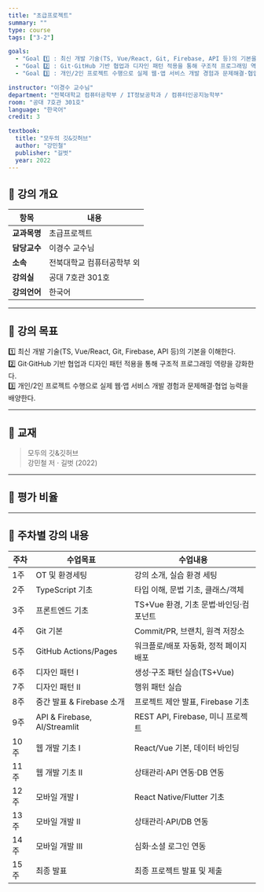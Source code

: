 ```yaml
---
title: "초급프로젝트"
summary: ""
type: course
tags: ["3-2"]

goals:
  - "Goal 1️⃣ : 최신 개발 기술(TS, Vue/React, Git, Firebase, API 등)의 기본을 이해한다."
  - "Goal 2️⃣ : Git·GitHub 기반 협업과 디자인 패턴 적용을 통해 구조적 프로그래밍 역량을 강화한다."
  - "Goal 3️⃣ : 개인/2인 프로젝트 수행으로 실제 웹·앱 서비스 개발 경험과 문제해결·협업 능력을 배양한다."

instructor: "이경수 교수님"
department: "전북대학교 컴퓨터공학부 / IT정보공학과 / 컴퓨터인공지능학부"
room: "공대 7호관 301호"
language: "한국어"
credit: 3

textbook:
  title: "모두의 깃&깃허브"
  author: "강민철"
  publisher: "길벗"
  year: 2022
---
```


<!--more-->

## 📘 강의 개요

| 항목 | 내용 |
|------|------|
| **교과목명** | 초급프로젝트 |
| **담당교수** | 이경수 교수님 |
| **소속** | 전북대학교 컴퓨터공학부 외 |
| **강의실** | 공대 7호관 301호 |
| **강의언어** | 한국어 |

---

## 🎯 강의 목표

1️⃣ 최신 개발 기술(TS, Vue/React, Git, Firebase, API 등)의 기본을 이해한다.  
2️⃣ Git·GitHub 기반 협업과 디자인 패턴 적용을 통해 구조적 프로그래밍 역량을 강화한다.  
3️⃣ 개인/2인 프로젝트 수행으로 실제 웹·앱 서비스 개발 경험과 문제해결·협업 능력을 배양한다.

---

## 📖 교재

> 모두의 깃&깃허브  
> 강민철 저 · 길벗 (2022)

---

## 🧮 평가 비율

<canvas id="chart-introproj" width="400" height="400"></canvas>
<script src="https://cdn.jsdelivr.net/npm/chart.js"></script>
<script>
const cIP = document.getElementById('chart-introproj');
new Chart(cIP, {
  type: 'pie',
  data: {
    labels: ['중간고사', '기말고사', '출석', '과제', '발표/토론', '수업태도', '기타'],
    datasets: [{ data: [20, 40, 10, 20, 10, 0, 0], backgroundColor: ['#9ad0f5','#ffb7b2','#ffdac1','#b5ead7','#c7ceea','#f6a5c0','#cfd8dc'], borderColor:'#222', borderWidth:2 }]
  },
  options: { plugins:{ legend:{ position:'bottom' } } }
});
</script>

---

## 📆 주차별 강의 내용

| 주차 | 수업목표 | 수업내용 |
|------|-----------|-----------|
| 1주 | OT 및 환경세팅 | 강의 소개, 실습 환경 세팅 |
| 2주 | TypeScript 기초 | 타입 이해, 문법 기초, 클래스/객체 |
| 3주 | 프론트엔드 기초 | TS+Vue 환경, 기초 문법·바인딩·컴포넌트 |
| 4주 | Git 기본 | Commit/PR, 브랜치, 원격 저장소 |
| 5주 | GitHub Actions/Pages | 워크플로/배포 자동화, 정적 페이지 배포 |
| 6주 | 디자인 패턴 I | 생성·구조 패턴 실습(TS+Vue) |
| 7주 | 디자인 패턴 II | 행위 패턴 실습 |
| 8주 | 중간 발표 & Firebase 소개 | 프로젝트 제안 발표, Firebase 기초 |
| 9주 | API & Firebase, AI/Streamlit | REST API, Firebase, 미니 프로젝트 |
| 10주 | 웹 개발 기초 I | React/Vue 기본, 데이터 바인딩 |
| 11주 | 웹 개발 기초 II | 상태관리·API 연동·DB 연동 |
| 12주 | 모바일 개발 I | React Native/Flutter 기초 |
| 13주 | 모바일 개발 II | 상태관리·API/DB 연동 |
| 14주 | 모바일 개발 III | 심화·소셜 로그인 연동 |
| 15주 | 최종 발표 | 최종 프로젝트 발표 및 제출 |
